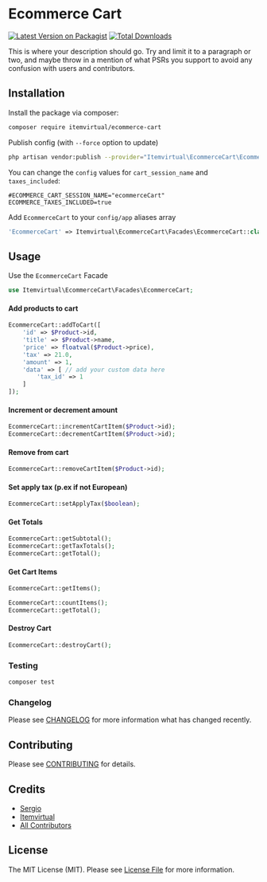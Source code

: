 # Ecommerce Cart

[![Latest Version on Packagist](https://img.shields.io/packagist/v/itemvirtual/ecommerce-cart.svg?style=flat-square)](https://packagist.org/packages/itemvirtual/ecommerce-cart)
[![Total Downloads](https://img.shields.io/packagist/dt/itemvirtual/ecommerce-cart.svg?style=flat-square)](https://packagist.org/packages/itemvirtual/ecommerce-cart)

This is where your description should go. Try and limit it to a paragraph or two, and maybe throw in a mention of what PSRs you support to avoid any confusion with users and contributors.

## Installation

Install the package via composer:

```bash
composer require itemvirtual/ecommerce-cart
```

Publish config (with `--force` option to update)

``` bash
php artisan vendor:publish --provider="Itemvirtual\EcommerceCart\EcommerceCartServiceProvider" --tag=config
```

You can change the `config` values for `cart_session_name` and `taxes_included`:

```dotenv
#ECOMMERCE_CART_SESSION_NAME="ecommerceCart"
ECOMMERCE_TAXES_INCLUDED=true
```

Add `EcommerceCart` to your `config/app` aliases array

```php
'EcommerceCart' => Itemvirtual\EcommerceCart\Facades\EcommerceCart::class,
```

## Usage

Use the `EcommerceCart` Facade

```php
use Itemvirtual\EcommerceCart\Facades\EcommerceCart;
```

#### Add products to cart

```php
EcommerceCart::addToCart([
    'id' => $Product->id,
    'title' => $Product->name,
    'price' => floatval($Product->price),
    'tax' => 21.0,
    'amount' => 1,
    'data' => [ // add your custom data here
        'tax_id' => 1
    ]
]);
```

#### Increment or decrement amount

```php
EcommerceCart::incrementCartItem($Product->id);
EcommerceCart::decrementCartItem($Product->id);
```

#### Remove from cart

```php
EcommerceCart::removeCartItem($Product->id);
```

#### Set apply tax (p.ex if not European)

```php
EcommerceCart::setApplyTax($boolean);
```

#### Get Totals

```php
EcommerceCart::getSubtotal();
EcommerceCart::getTaxTotals();
EcommerceCart::getTotal();
```

#### Get Cart Items

```php
EcommerceCart::getItems();

EcommerceCart::countItems();
EcommerceCart::getTotal();
```

#### Destroy Cart

```php
EcommerceCart::destroyCart();
```

### Testing

```bash
composer test
```

### Changelog

Please see [CHANGELOG](CHANGELOG.md) for more information what has changed recently.

## Contributing

Please see [CONTRIBUTING](CONTRIBUTING.md) for details.

## Credits

- [Sergio](https://github.com/sergio-item)
- [Itemvirtual](https://github.com/itemvirtual)
- [All Contributors](../../contributors)

## License

The MIT License (MIT). Please see [License File](LICENSE.md) for more information.